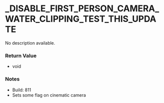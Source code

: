 # _DISABLE_FIRST_PERSON_CAMERA_WATER_CLIPPING_TEST_THIS_UPDATE

No description available.

### Return Value
* void

### Notes
* Build: 811
* Sets some flag on cinematic camera

